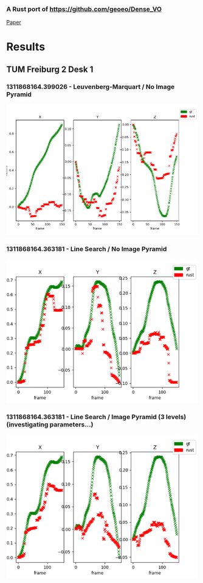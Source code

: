 ### A Rust port of https://github.com/geoeo/Dense_VO

[Paper](https://ieeexplore.ieee.org/document/6631104/)


# Results
## TUM Freiburg 2 Desk 1
### 1311868164.399026 - Leuvenberg-Marquart / No Image Pyramid
![results_lm](docs/f2d1_1311868174_699578.png)
### 1311868164.363181 - Line Search / No Image Pyramid
![image_pyramid](docs/f2d2__0.9_005_363181.png)
### 1311868164.363181 - Line Search / Image Pyramid (3 levels) (investigating parameters...)
![image_pyramid](docs/363_3_5_2_1_01_01_0005_10_5_2_100_40_100.png)
